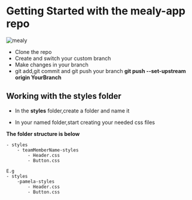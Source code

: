 # Getting Started with the mealy-app repo
![mealy](../src/images/mealy.jpeg)
- Clone the repo
- Create and switch your custom branch
- Make changes in your branch
- git add,git commit and git push your branch **git push --set-upstream origin YourBranch**

## Working with the styles folder

- In the **styles** folder,create a folder and name it 

- In your named folder,start creating your needed css files

**The folder structure is below**

```
- styles
    - teamMemberName-styles
        - Header.css
        - Button.css

E.g
- styles
    -pamela-styles
        - Header.css
        - Button.css
         
```